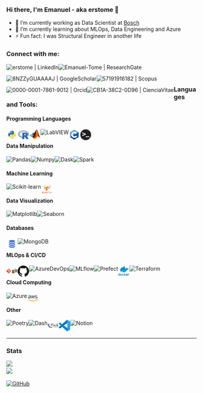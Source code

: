 ### Hi there, I'm Emanuel - aka erstome 👋
- 🔭 I’m currently working as Data Scientist at [Bosch](https://www.bosch.com/)
- 🌱 I’m currently learning about MLOps, Data Engineering and Azure
- ⚡ Fun fact: I was Structural Engineer in another life

### Connect with me:
[<img align=left alt="erstome | LinkedIn" height="30px" src="https://cdn.jsdelivr.net/npm/simple-icons@v3/icons/linkedin.svg" />][linkedin]
[<img align=left alt="Emanuel-Tome | ResearchGate" height="30px" src="https://upload.wikimedia.org/wikipedia/commons/5/5e/ResearchGate_icon_SVG.svg" />][researchgate]
[<img align=left alt="8NZZyGUAAAAJ | GoogleScholar" height="30px" src="https://e7.pngegg.com/pngimages/31/731/png-clipart-google-scholar-education-research-doctor-of-philosophy-scholar-s-logo-monochrome.png" />][googlescholar]
[<img align=left alt="57191916182 | Scopus" height="30px" src="https://retractionwatch.com/wp-content/uploads/2023/12/Screenshot-2023-12-28-at-11.00.49%E2%80%AFAM.png" />][scopus]
[<img align=left alt="0000-0001-7861-9012 | Orcid" height="30px" src="https://upload.wikimedia.org/wikipedia/commons/thumb/0/06/ORCID_iD.svg/1024px-ORCID_iD.svg.png" />][orcid]
[<img align=left alt="CB1A-38C2-0D96 | CienciaVitae" weigth="60px" src="https://www.fccn.pt/media/2021/03/Ciencia-Vitae-fccn.svg" />][cienciavitae]

[Linkedin]: https://www.linkedin.com/in/erstome/
[researchgate]: https://www.researchgate.net/profile/Emanuel-Tome
[googlescholar]: https://scholar.google.pt/citations?user=8NZZyGUAAAAJ&hl=pt-PT
[scopus]: https://www.scopus.com/authid/detail.uri?authorId=57191916182
[orcid]: https://orcid.org/0000-0001-7861-9012
[cienciavitae]: https://www.cienciavitae.pt//CB1A-38C2-0D96

<br />
<br />

### Languages and Tools:

#### Programming Languages
[<img align="left" alt="Python" height="30px" src="https://raw.githubusercontent.com/github/explore/80688e429a7d4ef2fca1e82350fe8e3517d3494d/topics/python/python.png" />][Python]

[Python]: https://www.python.org/

[<img align="left" alt="R" height="30px" src="https://raw.githubusercontent.com/github/explore/80688e429a7d4ef2fca1e82350fe8e3517d3494d/topics/r/r.png" />][R]

[R]: https://www.r-project.org/about.html

[<img align="left" alt="MatLab" height="30px" src="https://raw.githubusercontent.com/github/explore/80688e429a7d4ef2fca1e82350fe8e3517d3494d/topics/matlab/matlab.png" />][Matlab]

[Matlab]: https://www.mathworks.com

[<img align="left" alt="LabVIEW" height="30px" src="https://user-images.githubusercontent.com/57252765/72805263-bcc17000-3c52-11ea-988c-b4125a068cac.png" />][LabView]

[LabView]: https://en.wikipedia.org/wiki/LabVIEW

[<img align="left" alt="C" height="30px" src="https://raw.githubusercontent.com/github/explore/80688e429a7d4ef2fca1e82350fe8e3517d3494d/topics/c/c.png" />][C]

[C]: https://en.wikipedia.org/wiki/C_(programming_language)

[<img align="left" alt="Terminal" height="30px" src="https://raw.githubusercontent.com/github/explore/80688e429a7d4ef2fca1e82350fe8e3517d3494d/topics/terminal/terminal.png" />][Bash]

[Bash]: https://en.wikipedia.org/wiki/Bash_(Unix_shell)
<br />
#### Data Manipulation
[<img align="left" alt="Pandas" height="30px" src="https://upload.wikimedia.org/wikipedia/commons/e/ed/Pandas_logo.svg" />][Pandas]

[Pandas]: https://pandas.pydata.org/

[<img align="left" alt="Numpy" height="30px" src="https://raw.githubusercontent.com/numpy/numpy/main/branding/logo/primary/numpylogo.svg" />][Numpy]

[Numpy]: https://numpy.org/

[<img align="left" alt="Dask" height="30px" src="https://encrypted-tbn0.gstatic.com/images?q=tbn:ANd9GcS5-RH4RMlqx3apU2mMdByJejiX09z4UrJ3VoR3Ilix&s" />][Dask]

[Dask]: https://www.dask.org/

[<img align="left" alt="Spark" height="30px" src="https://upload.wikimedia.org/wikipedia/commons/f/f3/Apache_Spark_logo.svg" />][Spark]

[Spark]: https://spark.apache.org/
<br />
#### Machine Learning
[<img align="left" alt="Scikit-learn" height="30px" src="https://raw.githubusercontent.com/scikit-learn/scikit-learn/main/doc/logos/scikit-learn-logo.png" />][Scikit-learn]

[Scikit-learn]: https://scikit-learn.org

[<img align="left" alt="Tensorflow" height="30px" src="https://raw.githubusercontent.com/github/explore/80688e429a7d4ef2fca1e82350fe8e3517d3494d/topics/tensorflow/tensorflow.png" />][TensorFlow]

[TensorFlow]: https://www.tensorflow.org
<br />
#### Data Visualization
[<img align="left" alt="Matplotlib" height="30px" src="https://matplotlib.org/stable/_images/sphx_glr_logos2_003.png" />][Matplotlib]

[Matplotlib]: https://matplotlib.org/

[<img align="left" alt="Seaborn" height="30px" src="https://raw.githubusercontent.com/mwaskom/seaborn/master/doc/_static/logo-wide-lightbg.svg" />][Seaborn]

[Seaborn]: https://seaborn.pydata.org/
<br />
#### Databases
[<img align="left" alt="SQL" height="30px" src="https://raw.githubusercontent.com/github/explore/80688e429a7d4ef2fca1e82350fe8e3517d3494d/topics/sql/sql.png" />][SQL]

[SQL]: https://en.wikipedia.org/wiki/SQL

[<img align="left" alt="MongoDB" height="30px" src="https://github.com/mongodb/mongo/blob/master/docs/leaf.svg" />][MongoDB]

[MongoDB]: https://www.mongodb.com/
<br />
#### MLOps & CI/CD
[<img align="left" alt="Git" height="30px" src="https://raw.githubusercontent.com/github/explore/80688e429a7d4ef2fca1e82350fe8e3517d3494d/topics/git/git.png" />][git]

[git]: https://www.git-scm.com/

[<img align="left" alt="GitHub" height="30px" src="https://raw.githubusercontent.com/github/explore/78df643247d429f6cc873026c0622819ad797942/topics/github/github.png" />][github]

[github]: https://github.com/

[<img align="left" alt="AzureDevOps" height="30px" src="https://miro.medium.com/v2/resize:fit:720/format:webp/1*Ome-oSxDNx7mQxJFZJ-NJg.png" />][AzureDevOps]

[AzureDevOps]: https://azure.microsoft.com/en-us/products/devops

[<img align="left" alt="MLflow" height="30px" src="https://datasolut.com/wp-content/uploads/2019/11/MLFlow-logo_white.png" />][Mlflow]

[MLflow]: https://mlflow.org/

[<img align="left" alt="Prefect" height="30px" src="https://seeklogo.com/images/P/prefect-logo-759C57D41E-seeklogo.com.png" />][Mlflow]

[Prefect]: https://www.prefect.io/

[<img align="left" alt="Docker" height="30px" src="https://raw.githubusercontent.com/github/explore/80688e429a7d4ef2fca1e82350fe8e3517d3494d/topics/docker/docker.png" />][Docker]

[Docker]: https://www.docker.com/

[<img align="left" alt="Terraform" height="30px" src="https://encrypted-tbn0.gstatic.com/images?q=tbn:ANd9GcT70caOl3xdD3ov2DzwuQ_89OtN6BpcGb7I1w&s" />][Terraform]

[Terraform]: https://www.terraform.io/
<br />
#### Cloud Computing
[<img align="left" alt="Azure" height="30px" src="https://avatars.githubusercontent.com/u/6844498?s=200&v=4" />][Azure]

[Azure]: https://azure.microsoft.com/en-us

[<img align="left" alt="AWS" height="30px" src="https://raw.githubusercontent.com/github/explore/80688e429a7d4ef2fca1e82350fe8e3517d3494d/topics/aws/aws.png" />][AWS]

[AWS]: https://aws.amazon.com
<br />
#### Other
[<img align="left" alt="Poetry" height="30px" src="https://miro.medium.com/v2/resize:fit:720/format:webp/1*BOkR9d3IAGLfa92VslfTVw.png" />][Poetry]

[Poetry]: https://python-poetry.org/

[<img align="left" alt="Dash" height="30px" src="https://avatars.githubusercontent.com/u/5997976?s=48&v=4" />][Dash]

[Dash]: https://dash.plotly.com/

[<img align="left" alt="Flask" height="30px" src="https://raw.githubusercontent.com/github/explore/80688e429a7d4ef2fca1e82350fe8e3517d3494d/topics/flask/flask.png" />][Flask]

[Flask]: https://flask.palletsprojects.com/

[<img align="left" alt="Visual Studio Code" height="30px" src="https://raw.githubusercontent.com/github/explore/80688e429a7d4ef2fca1e82350fe8e3517d3494d/topics/visual-studio-code/visual-studio-code.png" />][VSCode]

[VSCode]: https://code.visualstudio.com/

[<img align="left" alt="Notion" height="30px" src="https://upload.wikimedia.org/wikipedia/commons/4/45/Notion_app_logo.png?20200221181224" />][Notion]

[Notion]: https://www.notion.so/



<br />
<br />

---
### Stats

<img width='900' src="https://github-profile-summary-cards.vercel.app/api/cards/profile-details?username=erstome" />
<br>
<img width='100' src="https://hits.seeyoufarm.com/api/count/incr/badge.svg?url=https%3A%2F%2Fgithub.com%2F{erstome}1212%2Fhit-counter&count_bg=%236DAC3D&title_bg=%23555555&icon=grafana.svg&icon_color=%23E7E7E7&title=hits&edge_flat=false" />

[![GitHub](https://img.shields.io/github/followers/erstome?logo=GitHub&style=for-the-badge)](https://github.com/erstome)

<!--
**erstome/erstome** is a ✨ _special_ ✨ repository because its `README.md` (this file) appears on your GitHub profile.

Here are some ideas to get you started:

- 🔭 I’m currently working on ...
- 🌱 I’m currently learning ...
- 👯 I’m looking to collaborate on ...
- 🤔 I’m looking for help with ...
- 💬 Ask me about ...
- 📫 How to reach me: ...
- 😄 Pronouns: ...
- ⚡ Fun fact: ...

<img width='500' src="https://github-readme-stats-git-masterrstaa-rickstaa.vercel.app/api?username=erstome" />
<img width='500' src="https://github-readme-stats.vercel.app/api/top-langs/?username=erstome" />
-->


